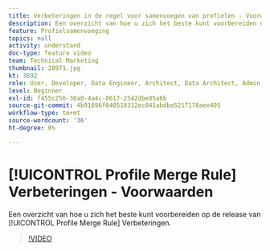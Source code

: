 ```yaml
---
title: Verbeteringen in de regel voor samenvoegen van profielen - Voorwaarden
description: Een overzicht van hoe u zich het beste kunt voorbereiden op de release van de Verbeteringen van de regel voor het samenvoegen van profielen.
feature: Profielsamenvoeging
topics: null
activity: understand
doc-type: feature video
team: Technical Marketing
thumbnail: 28971.jpg
kt: 3692
role: User, Developer, Data Engineer, Architect, Data Architect, Admin, Leader
level: Beginner
exl-id: f455c256-30a0-4a4c-8617-2542dbe05a6b
source-git-commit: 4b91696f840518312ec041abdbe5217178aee405
workflow-type: tm+mt
source-wordcount: '36'
ht-degree: 0%

---
```


# [!UICONTROL Profile Merge Rule] Verbeteringen - Voorwaarden

Een overzicht van hoe u zich het beste kunt voorbereiden op de release van [!UICONTROL Profile Merge Rule] Verbeteringen.

>[!VIDEO](https://video.tv.adobe.com/v/28971/?quality=12)
